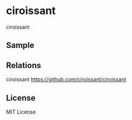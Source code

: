 ciroissant
==========

ciroissant


Sample
------



Relations
---------

ciroissant https://github.com/ciroissant/ciroissant


License
-------

MIT License


